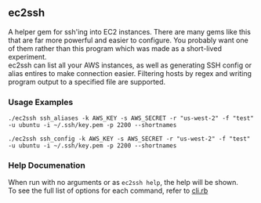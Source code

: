 ## ec2ssh

A helper gem for ssh'ing into EC2 instances. There are many gems like this that are far more powerful and easier to configure. You probably want one of them rather than this program which was made as a short-lived experiment.  
ec2ssh can list all your AWS instances, as well as generating SSH config or alias entires to make connection easier.
Filtering hosts by regex and writing program output to a specified file are supported.

### Usage Examples

`./ec2ssh ssh_aliases -k AWS_KEY -s AWS_SECRET -r "us-west-2" -f "test" -u ubuntu -i ~/.ssh/key.pem -p 2200 --shortnames`  

`./ec2ssh ssh_config -k AWS_KEY -s AWS_SECRET -r "us-west-2" -f "test" -u ubuntu -i ~/.ssh/key.pem -p 2200 --shortnames`  


### Help Documenation 

When run with no arguments or as `ec2ssh help`, the help will be shown.  
To see the full list of options for each command, refer to [cli.rb](lib/cli.rb)

